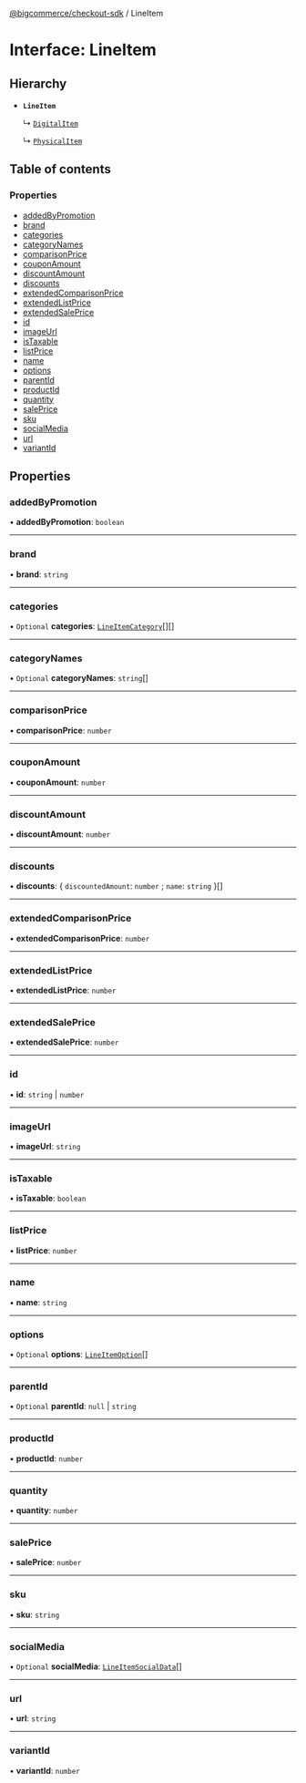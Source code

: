 [@bigcommerce/checkout-sdk](../README.md) / LineItem

# Interface: LineItem

## Hierarchy

- **`LineItem`**

  ↳ [`DigitalItem`](DigitalItem.md)

  ↳ [`PhysicalItem`](PhysicalItem.md)

## Table of contents

### Properties

- [addedByPromotion](LineItem.md#addedbypromotion)
- [brand](LineItem.md#brand)
- [categories](LineItem.md#categories)
- [categoryNames](LineItem.md#categorynames)
- [comparisonPrice](LineItem.md#comparisonprice)
- [couponAmount](LineItem.md#couponamount)
- [discountAmount](LineItem.md#discountamount)
- [discounts](LineItem.md#discounts)
- [extendedComparisonPrice](LineItem.md#extendedcomparisonprice)
- [extendedListPrice](LineItem.md#extendedlistprice)
- [extendedSalePrice](LineItem.md#extendedsaleprice)
- [id](LineItem.md#id)
- [imageUrl](LineItem.md#imageurl)
- [isTaxable](LineItem.md#istaxable)
- [listPrice](LineItem.md#listprice)
- [name](LineItem.md#name)
- [options](LineItem.md#options)
- [parentId](LineItem.md#parentid)
- [productId](LineItem.md#productid)
- [quantity](LineItem.md#quantity)
- [salePrice](LineItem.md#saleprice)
- [sku](LineItem.md#sku)
- [socialMedia](LineItem.md#socialmedia)
- [url](LineItem.md#url)
- [variantId](LineItem.md#variantid)

## Properties

### addedByPromotion

• **addedByPromotion**: `boolean`

___

### brand

• **brand**: `string`

___

### categories

• `Optional` **categories**: [`LineItemCategory`](LineItemCategory.md)[][]

___

### categoryNames

• `Optional` **categoryNames**: `string`[]

___

### comparisonPrice

• **comparisonPrice**: `number`

___

### couponAmount

• **couponAmount**: `number`

___

### discountAmount

• **discountAmount**: `number`

___

### discounts

• **discounts**: { `discountedAmount`: `number` ; `name`: `string`  }[]

___

### extendedComparisonPrice

• **extendedComparisonPrice**: `number`

___

### extendedListPrice

• **extendedListPrice**: `number`

___

### extendedSalePrice

• **extendedSalePrice**: `number`

___

### id

• **id**: `string` \| `number`

___

### imageUrl

• **imageUrl**: `string`

___

### isTaxable

• **isTaxable**: `boolean`

___

### listPrice

• **listPrice**: `number`

___

### name

• **name**: `string`

___

### options

• `Optional` **options**: [`LineItemOption`](LineItemOption.md)[]

___

### parentId

• `Optional` **parentId**: ``null`` \| `string`

___

### productId

• **productId**: `number`

___

### quantity

• **quantity**: `number`

___

### salePrice

• **salePrice**: `number`

___

### sku

• **sku**: `string`

___

### socialMedia

• `Optional` **socialMedia**: [`LineItemSocialData`](LineItemSocialData.md)[]

___

### url

• **url**: `string`

___

### variantId

• **variantId**: `number`
